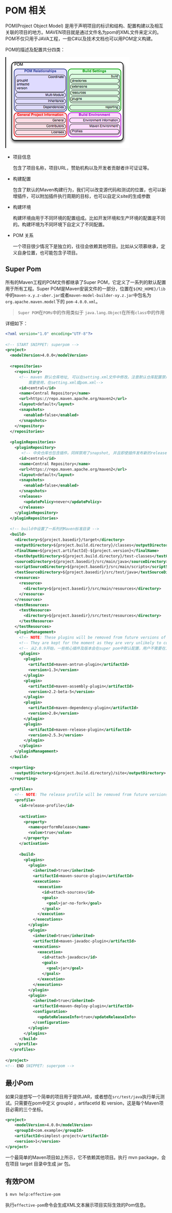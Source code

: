 # POM 相关

POM(Project Object Model) 是用于声明项目的标识和结构、配置构建以及相互关联的项目的地方。MAVEN项目就是通过文件名为pom的XML文件来定义的。POM不仅只用于JAVA工程，一些C#以及技术文档也可以用POM定义构建。

POM的描述及配置共分四类：

![1571993876389](..\image\1571993876389.png)

- 项目信息

  包含了项目名称，项目URL，赞助机构以及开发者贡献者许可证证等。

- 构建配置

  包含了默认的Maven构建行为，我们可以改变源代码和测试的位置，也可以新增插件，可以附加插件执行周期的目标，也可以自定义site的生成参数

- 构建环境

  构建环境由用于不同环境的配置组成。比如开发环境和生产环境的配置是不同的。构建环境为不同环境下自定义了不同配置。

- POM 关系

  一个项目很少情况下是独立的，往往会依赖其他项目。比如从父项慕继承，定义自身位置，也可能包含子项目。

## Super Pom

所有的Maven工程的POM文件都继承了Super POM，它定义了一系列的默认配置用于所有工程。Super POM是Maven安装文件的一部分，位置在`${M2_HOME}/lib`中的`maven-x.y.z-uber.jar`或者`maven-model-builder-xy.z.jar`中包名为`org.apache.maven.model`下的 `pom-4.0.0.xml`。

> `Super POM`在`POMs`中的作用类似于 `java.lang.Object`在所有`class`中的作用

详细如下：

``` xml
<?xml version="1.0" encoding="UTF-8"?>

<!-- START SNIPPET: superpom -->
<project>
  <modelVersion>4.0.0</modelVersion>

  <repositories>
    <repository>
      <!-- maven 默认仓库地址, 可以在setting.xml文件中修改。注意默认仓库配置禁用了snapshot版本，如果
 		  需要使用，在setting.xml或pom.xml-->
      <id>central</id> 
      <name>Central Repository</name>
      <url>https://repo.maven.apache.org/maven2</url>
      <layout>default</layout>
      <snapshots>
        <enabled>false</enabled>
      </snapshots>
    </repository>
  </repositories>

  <pluginRepositories>
    <pluginRepository>
       <!-- 中央仓库也包含插件。同样禁用了snapshot, 并且即使插件发布新的release版本，永远也不会更新 -->
      <id>central</id>
      <name>Central Repository</name>
      <url>https://repo.maven.apache.org/maven2</url>
      <layout>default</layout>
      <snapshots>
        <enabled>false</enabled>
      </snapshots>
      <releases>
        <updatePolicy>never</updatePolicy>
      </releases>
    </pluginRepository>
  </pluginRepositories>

  <!-- build中设置了一系列的Maven标准目录 -->
  <build>
    <directory>${project.basedir}/target</directory>
    <outputDirectory>${project.build.directory}/classes</outputDirectory>
    <finalName>${project.artifactId}-${project.version}</finalName>
    <testOutputDirectory>${project.build.directory}/test-classes</testOutputDirectory>
    <sourceDirectory>${project.basedir}/src/main/java</sourceDirectory>
    <scriptSourceDirectory>${project.basedir}/src/main/scripts</scriptSourceDirectory>
    <testSourceDirectory>${project.basedir}/src/test/java</testSourceDirectory>
    <resources>
      <resource>
        <directory>${project.basedir}/src/main/resources</directory>
      </resource>
    </resources>
    <testResources>
      <testResource>
        <directory>${project.basedir}/src/test/resources</directory>
      </testResource>
    </testResources>
    <pluginManagement>
      <!-- NOTE: These plugins will be removed from future versions of the super POM -->
      <!-- They are kept for the moment as they are very unlikely to conflict with lifecycle mappings (MNG-4453) -->
      <!-- 从2.0.9开始，一些核心插件及版本会在super pom中默认配置，用户不需要在工程pom中指定版本就能使用 -->
      <plugins>
        <plugin>
          <artifactId>maven-antrun-plugin</artifactId>
          <version>1.3</version>
        </plugin>
        <plugin>
          <artifactId>maven-assembly-plugin</artifactId>
          <version>2.2-beta-5</version>
        </plugin>
        <plugin>
          <artifactId>maven-dependency-plugin</artifactId>
          <version>2.8</version>
        </plugin>
        <plugin>
          <artifactId>maven-release-plugin</artifactId>
          <version>2.5.3</version>
        </plugin>
      </plugins>
    </pluginManagement>
  </build>

  <reporting>
    <outputDirectory>${project.build.directory}/site</outputDirectory>
  </reporting>

  <profiles>
    <!-- NOTE: The release profile will be removed from future versions of the super POM -->
    <profile>
      <id>release-profile</id>

      <activation>
        <property>
          <name>performRelease</name>
          <value>true</value>
        </property>
      </activation>

      <build>
        <plugins>
          <plugin>
            <inherited>true</inherited>
            <artifactId>maven-source-plugin</artifactId>
            <executions>
              <execution>
                <id>attach-sources</id>
                <goals>
                  <goal>jar-no-fork</goal>
                </goals>
              </execution>
            </executions>
          </plugin>
          <plugin>
            <inherited>true</inherited>
            <artifactId>maven-javadoc-plugin</artifactId>
            <executions>
              <execution>
                <id>attach-javadocs</id>
                <goals>
                  <goal>jar</goal>
                </goals>
              </execution>
            </executions>
          </plugin>
          <plugin>
            <inherited>true</inherited>
            <artifactId>maven-deploy-plugin</artifactId>
            <configuration>
              <updateReleaseInfo>true</updateReleaseInfo>
            </configuration>
          </plugin>
        </plugins>
      </build>
    </profile>
  </profiles>

</project>
<!-- END SNIPPET: superpom -->
```

## 最小Pom

如果只是想写一个简单的项目用于提供JAR，或者想在`src/test/java`执行单元测试。只需要在pom中定义 groupId ，artifacetId 和 version，这是每个Maven项目必需的三个坐标。

``` xml
<project>
    <modelVersion>4.0.0</modelVersion>
    <groupId>com.example</groupId>
    <artifactId>simplest-project</artifactId>
    <version>1</version>
</project>
```

一个最简单的Maven项目如上所示，它不依赖其他项目。执行 mvn package，会在项目 target 目录中生成 jar 包。

## 有效POM

``` bash
$ mvn help:effective-pom
```

执行`effective-pom`命令会生成XML文本展示项目实际生效的Pom信息。

